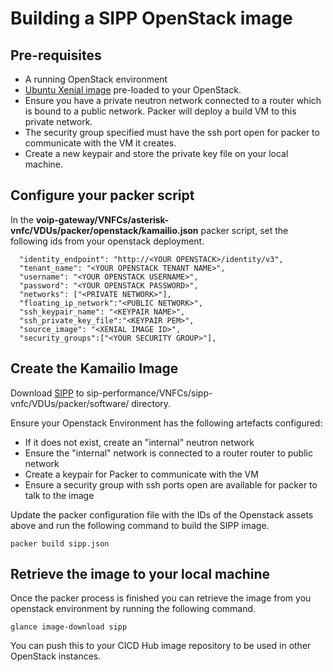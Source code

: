 # Building a SIPP OpenStack image

## Pre-requisites

* A running OpenStack environment
* [Ubuntu Xenial image](http://cloud-images.ubuntu.com/xenial/current/xenial-server-cloudimg-amd64-disk1.img) pre-loaded to your OpenStack.
* Ensure you have a private neutron network connected to a router which is bound to a public network. Packer will deploy a build VM to this private network.
* The security group specified must have the ssh port open for packer to communicate with the VM it creates. 
* Create a new keypair and store the private key file on your local machine. 

## Configure your packer script

In the **voip-gateway/VNFCs/asterisk-vnfc/VDUs/packer/openstack/kamailio.json** packer script, set the following ids from your openstack deployment.

```
  "identity_endpoint": "http://<YOUR OPENSTACK>/identity/v3",
  "tenant_name": "<YOUR OPENSTACK TENANT NAME>",
  "username": "<YOUR OPENSTACK USERNAME>",
  "password": "<YOUR OPENSTACK PASSWORD>",
  "networks": ["<PRIVATE NETWORK>"],
  "floating_ip_network":"<PUBLIC NETWORK>",
  "ssh_keypair_name": "<KEYPAIR NAME>",
  "ssh_private_key_file":"<KEYPAIR PEM>", 
  "source_image": "<XENIAL IMAGE ID>",
  "security_groups":["<YOUR SECURITY GROUP>"],
```

## Create the Kamailio Image

Download [SIPP](https://github.com/SIPp/sipp/releases/download/v3.5.2/sipp-3.5.2.tar.gz) to sip-performance/VNFCs/sipp-vnfc/VDUs/packer/software/ directory.

Ensure your Openstack Environment has the following artefacts configured:
* If it does not exist, create an "internal" neutron network
* Ensure the "internal" network is connected to a router router to public network
* Create a keypair for Packer to communicate with the VM
* Ensure a security group with ssh ports open are available for packer to talk to the image

Update the packer configuration file with the IDs of the Openstack assets above and run the following command to build the SIPP image.

```
packer build sipp.json
```

## Retrieve the image to your local machine

Once the packer process is finished you can retrieve the image from you openstack environment by running the following command. 

```
glance image-download sipp
```

You can push this to your CICD Hub image repository to be used in other OpenStack instances.
